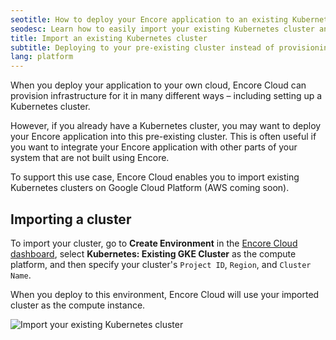 ```yaml
---
seotitle: How to deploy your Encore application to an existing Kubernetes cluster
seodesc: Learn how to easily import your existing Kubernetes cluster and deploy your Encore application into it.
title: Import an existing Kubernetes cluster
subtitle: Deploying to your pre-existing cluster instead of provisioning a new one
lang: platform
---
```


When you deploy your application to your own cloud, Encore Cloud can provision infrastructure for it in many different ways – including setting up a Kubernetes cluster.

However, if you already have a Kubernetes cluster, you may want to deploy your Encore application into this pre-existing cluster. This is often useful if you want to integrate your Encore application with other parts of your system that are not built using Encore.

To support this use case, Encore Cloud enables you to import existing Kubernetes clusters on Google Cloud Platform (AWS coming soon).

## Importing a cluster

To import your cluster, go to **Create Environment** in the [Encore Cloud dashboard](https://app.encore.cloud), select **Kubernetes: Existing GKE Cluster** as the compute platform, and then specify your cluster's `Project ID`, `Region`, and `Cluster Name`.

When you deploy to this environment, Encore Cloud will use your imported cluster as the compute instance.

<img src="/assets/docs/import-k8s.png" title="Import your existing Kubernetes cluster" className="mx-auto"/>
